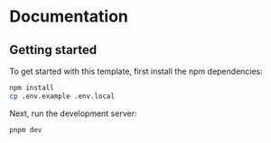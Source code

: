 # Documentation

## Getting started

To get started with this template, first install the npm dependencies:

```bash
npm install
cp .env.example .env.local
```

Next, run the development server:

```bash
pnpm dev
```